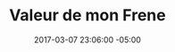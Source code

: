 ---
title: Valeur de mon Frene
date: 2017-03-07 23:06:00 -05:00
permalink: "valeur-de-mon-frene"
slider:
- image: "uploads/table-overlay.jpg"
  icone_image: "uploads/valeur-de-mon-frene.png"
  description: "## **Valeur de mon frêne**\nTOUT **FRÊNE** POSSÈDE UNE **VALEUR**.
 LA CONNAÎTRE EST LA PREMIÈRE VICTOIRE FACE À L’AGRILE DU FRÊNE."
sections:
- engagement: ''
- titre: NOTRE MISSION
  description: Une expertise basée sur des technologies d’analyses spatiales et le cloud de dernière génération pour simplifier et bonifier l’accès à des décisions précises et économiques. La collecte et l’utilisation des données en temps réel.
- titre: NOtRE VISION
  benefices: 
  - titre: VILLE AVEC LA PRÉSENCE AGRILE DU FRÊNE
    description: Prendre le contrôle des foyers d’infestation et du bois résiduel en offrant aux intervenants les services fonctionnels et les solutions précises pour chaque activité.
  - titre: VILLE SANS LA PRÉSENCE AGRILE DU FRÊNE
    description: Localiser, documenter la population de frênes de l’ensemble du territoire  pour mieux outiller les propriétaires et maîtriser rapidement le premier foyer d’infestation. 
  - titre: NOTRE MOTIVATION
    description: Donner à chaque frêne l’intelligence pour signaler rapidement la présence de l’insecte, tout propriétaire serait à mesure d’être un acteur crédible à l’utilisation des solutions qui empêchent l’augmentation de la population ou la propagation de l’agrile du frêne
- skip: ''
- titre: PARTENAIRES DE DéVELOPPEMENT DES SOLUTIONS
  icones:
  - image: "/uploads/quebec.png"
  - image: "/uploads/terrebonne.png"
  - image: "/uploads/montreal.png"
layout: default
---